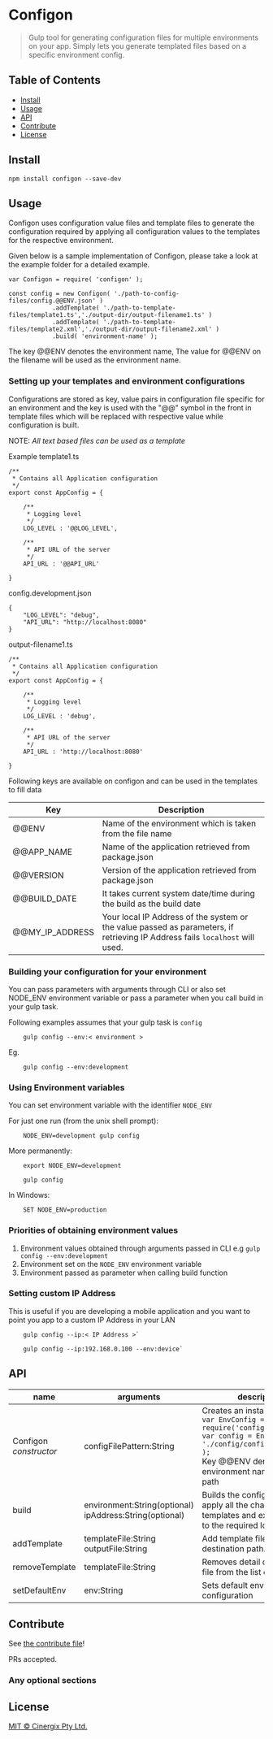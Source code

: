 # Configon

> Gulp tool for generating configuration files for multiple environments on your app. Simply lets you generate templated files based on a specific environment config.



## Table of Contents

- [Install](#install)
- [Usage](#usage)
- [API](#api)
- [Contribute](#contribute)
- [License](#license)


## Install

```
npm install configon --save-dev
```

## Usage

Configon uses configuration value files and template files to generate the configuration required by applying all configuration values to the templates for the respective environment. 

Given below is a sample implementation of Configon, please take a look at the example folder for a detailed example.
```
var Configon = require( 'configon' );

const config = new Configon( './path-to-config-files/config.@@ENV.json' )
            .addTemplate( './path-to-template-files/template1.ts','./output-dir/output-filename1.ts' )
            .addTemplate( './path-to-template-files/template2.xml','./output-dir/output-filename2.xml' )
            .build( 'environment-name' );

```

The key @@ENV denotes the environment name, The value for @@ENV on the filename will be used as the environment name. 

### Setting up your templates and environment configurations

Configurations are stored as key, value pairs in configuration file specific for an environment and the key is used with the "@@" symbol in the front in template files which will be replaced with respective value while configuration is built.

NOTE: *All text based files can be used as a template*


Example template1.ts


    /**
     * Contains all Application configuration 
     */
    export const AppConfig = {
    
	    /**
	     * Logging level
	     */
	    LOG_LEVEL : '@@LOG_LEVEL',
	    
	    /**
	     * API URL of the server
	     */
	    API_URL : '@@API_URL'

	}
     
config.development.json


    {
	    "LOG_LEVEL": "debug",
	    "API_URL": "http://localhost:8080"
	}


output-filename1.ts


    /**
     * Contains all Application configuration 
     */
    export const AppConfig = {
    
	    /**
	     * Logging level
	     */
	    LOG_LEVEL : 'debug',
	    
	    /**
	     * API URL of the server
	     */
	    API_URL : 'http://localhost:8080'

	}

Following keys are available on configon and can be used in the templates to fill data

Key             | Description
----------------|--------------------------------------------------
@@ENV           | Name of the environment which is taken from the file name 
@@APP_NAME      | Name of the application retrieved from package.json
@@VERSION       | Version of the application retrieved from package.json
@@BUILD_DATE    | It takes current system date/time during the build as the build date 
@@MY_IP_ADDRESS | Your local IP Address of the system or the value passed as parameters, if retrieving IP Address fails `localhost` will used.


### Building your configuration for your environment

You can pass parameters with arguments through CLI or also set NODE_ENV environment variable or pass a parameter when you call build in your gulp task.

Following examples assumes that your gulp task is `config`
```
    gulp config --env:< environment >
```

Eg. 
```
    gulp config --env:development
```
### Using Environment variables

You can set environment variable with the identifier `NODE_ENV`

For just one run (from the unix shell prompt):
```
    NODE_ENV=development gulp config
```
More permanently:
```
    export NODE_ENV=development

    gulp config
```
In Windows:
```
    SET NODE_ENV=production
```

### Priorities of obtaining environment values

1. Environment values obtained through arguments passed in CLI e.g `gulp config --env:development`
2. Environment set on the `NODE_ENV` environment variable
3. Environment passed as parameter when calling build function

### Setting custom IP Address

This is useful if you are developing a mobile application and you want to point you app to a custom IP Address in your LAN

```
    gulp config --ip:< IP Address >`

    gulp config --ip:192.168.0.100 --env:device`
```

## API

name                        | arguments                                                     | description
----------------------------|---------------------------------------------------------------|------------
Configon <br>_constructor_  | configFilePattern:String                                      | Creates an instance <br>`var EnvConfig = require('configon');` <br>`var config = EnvConfig( './config/config.@@ENV.json' );`<br> Key @@ENV denotes the environment name in the file path
build                       | environment:String(optional) <br> ipAddress:String(optional)  | Builds the configuraation and apply all the changes to templates and export them in to the required location
addTemplate                 | templateFile:String <br> outputFile:String                    | Add template file path and its destination path.
removeTemplate              | templateFile:String                                           | Removes detail of template file from the list of templates  
setDefaultEnv               | env:String                                                    | Sets default environment for configuration



## Contribute

See [the contribute file](contribute.md)!

PRs accepted.

### Any optional sections

## License

[MIT © Cinergix Pty Ltd.](../LICENSE)
